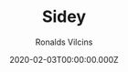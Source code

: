 ---
title: Sidey
github: https://github.com/ronv/sidey
demo: https://sidey-jekyll.netlify.com/
author: Ronalds Vilcins
date: 2020-02-03T00:00:00.000Z
ssg:
  - Jekyll
category:
  - Blog
description: Simple and minimalistic jekyll blogging theme
draft: true
publish_date: '2020-01-30T18:13:54Z'
update_date: '2022-07-31T17:46:16Z'
github_star: 401
github_fork: 181
---